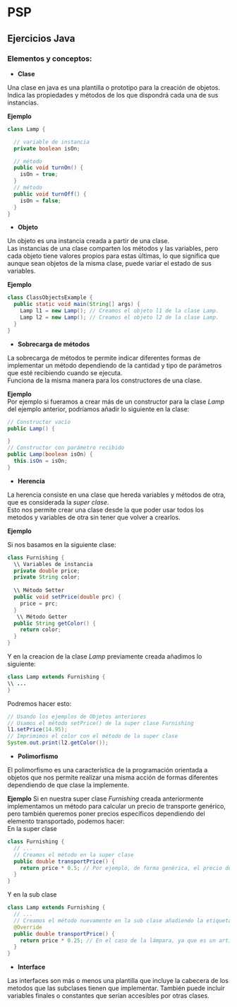 # PSP
## Ejercicios Java
### Elementos y conceptos:
* **Clase**

Una clase en java es una plantilla o prototipo para la creación de objetos.  
Indica las propiedades y métodos de los que dispondrá cada una de sus instancias.

**Ejemplo**
```Java
class Lamp {

  // variable de instancia
  private boolean isOn;

  // método
  public void turnOn() {
    isOn = true;
  }
  // método
  public void turnOff() {
    isOn = false;
  }
}

```


* **Objeto**

Un objeto es una instancia creada a partir de una clase.  
Las instancias de una clase comparten los métodos y las variables, pero cada objeto tiene valores propios para estas
últimas, lo que significa que aunque sean objetos de la misma clase, puede variar el estado de sus variables.

**Ejemplo**
```Java
class ClassObjectsExample {
  public static void main(String[] args) {
    Lamp l1 = new Lamp(); // Creamos el objeto l1 de la clase Lamp.
    Lamp l2 = new Lamp(); // Creamos el objeto l2 de la clase Lamp.
  }
}
```


* **Sobrecarga de métodos**

La sobrecarga de métodos te permite indicar diferentes formas de implementar un método dependiendo de la cantidad y tipo de
parámetros que esté recibiendo cuando se ejecuta.  
Funciona de la misma manera para los constructores de una clase.

**Ejemplo**  
Por ejemplo si fueramos a crear más de un constructor para la clase *Lamp* del ejemplo anterior, podríamos añadir lo siguiente
en la clase: 

```Java
// Constructor vacío
public Lamp() {

}
// Constructor con parámetro recibido
public Lamp(boolean isOn) {
  this.isOn = isOn;
}
```


* **Herencia**

La herencia consiste en una clase que hereda variables y métodos de otra, que es considerada la *super clase*.  
Esto nos permite crear una clase desde la que poder usar todos los metodos y variables de otra sin tener que
volver a crearlos.

**Ejemplo**

Si nos basamos en la siguiente clase:
```Java
class Furnishing {
  \\ Variables de instancia
  private double price;
  private String color;
  
  \\ Método Setter
  public void setPrice(double prc) {
    price = prc;
  }
   \\ Método Getter
  public String getColor() {
    return color;
  }
}
```

Y en la creacion de la clase *Lamp* previamente creada añadimos lo siguiente:
```Java
class Lamp extends Furnishing {
\\ ...
}
```

Podremos hacer esto:
```Java
// Usando los ejemplos de Objetos anteriores
// Usamos el método setPrice() de la super clase Furnishing 
l1.setPrice(14.95);
// Imprimimos el color con el método de la super clase
System.out.print(l2.getColor());
```


* **Polimorfismo**

El polimorfismo es una característica de la programación orientada a objetos que nos permite realizar una misma acción de
formas diferentes dependiendo de que clase la implemente.

**Ejemplo**
Si en nuestra super clase *Furnishing* creada anteriormente implementamos un método para calcular un precio de transporte genérico,
pero también queremos poner precios específicos dependiendo del elemento transportado, podemos hacer:  
En la super clase
```Java
class Furnishing {
  // ...
  // Creamos el método en la super clase
  public double transportPrice() {
    return price * 0.5; // Por ejemplo, de forma genérica, el precio de transporte equivale a la mitad del precio del artículo.
  }
}
```

Y en la sub clase
```Java
class Lamp extends Furnishing {
  // ...
  // Creamos el método nuevamente en la sub clase añadiendo la etiqueta @Override
  @Override
  public double transportPrice() {
    return price * 0.25; // En el caso de la lámpara, ya que es un artículo fácil de transportar, su precio es menor.
  }
}

```


* **Interface**

Las interfaces son más o menos una plantilla que incluye la cabecera de los metodos que las subclases tienen que implementar. También
puede incluir variables finales o constantes que serían accesibles por otras clases.

